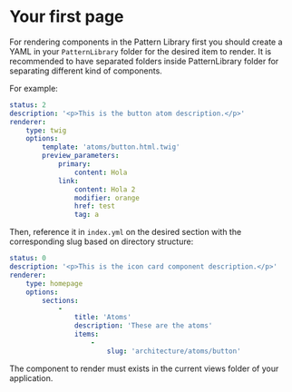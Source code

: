 # Your first page

For rendering components in the Pattern Library first you should create a YAML in your `PatternLibrary` folder for the 
desired item to render. It is recommended to have separated folders inside PatternLibrary folder for separating 
different kind of  components.

For example:
```yaml
status: 2
description: '<p>This is the button atom description.</p>'
renderer:
    type: twig
    options:
        template: 'atoms/button.html.twig'
        preview_parameters:
            primary:
                content: Hola
            link:
                content: Hola 2
                modifier: orange
                href: test
                tag: a
```

Then, reference it in `index.yml` on the desired section with the corresponding slug based on directory structure:
```yaml
status: 0
description: '<p>This is the icon card component description.</p>'
renderer:
    type: homepage
    options:
        sections:
            -
                title: 'Atoms'
                description: 'These are the atoms'
                items:
                    -
                        slug: 'architecture/atoms/button'
```

The component to render must exists in the current views folder of your application.
